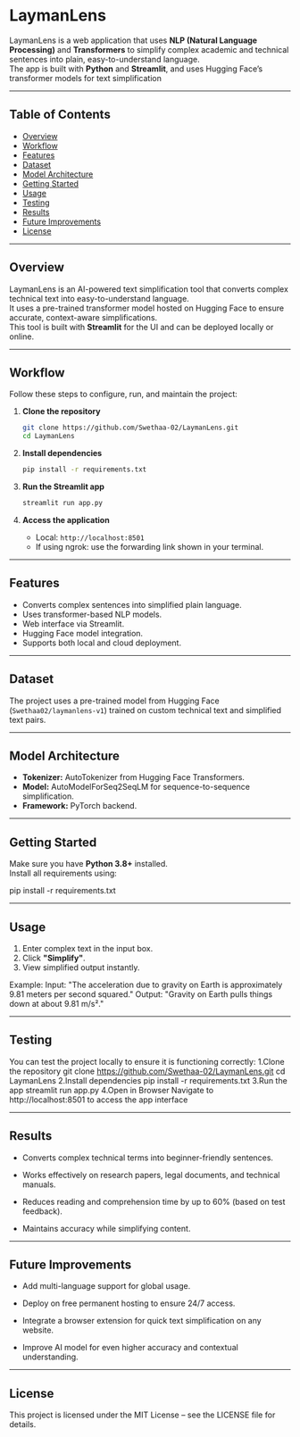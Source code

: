 # LaymanLens

LaymanLens is a web application that uses **NLP (Natural Language Processing)** and **Transformers** to simplify complex academic and technical sentences into plain, easy-to-understand language.  
The app is built with **Python** and **Streamlit**, and uses Hugging Face’s transformer models for text simplification 

---

## Table of Contents
- [Overview](#overview)
- [Workflow](#workflow)
- [Features](#features)
- [Dataset](#dataset)
- [Model Architecture](#model-architecture)
- [Getting Started](#getting-started)
- [Usage](#usage)
- [Testing](#testing)
- [Results](#results)
- [Future Improvements](#future-improvements)
- [License](#license)

---

## Overview
LaymanLens is an AI-powered text simplification tool that converts complex technical text into easy-to-understand language.  
It uses a pre-trained transformer model hosted on Hugging Face to ensure accurate, context-aware simplifications.  
This tool is built with **Streamlit** for the UI and can be deployed locally or online.

---

## Workflow
Follow these steps to configure, run, and maintain the project:

1. **Clone the repository**
    ```bash
    git clone https://github.com/Swethaa-02/LaymanLens.git
    cd LaymanLens
    ```

2. **Install dependencies**
    ```bash
    pip install -r requirements.txt
    ```

3. **Run the Streamlit app**
    ```bash
    streamlit run app.py
    ```

4. **Access the application**
    - Local: `http://localhost:8501`
    - If using ngrok: use the forwarding link shown in your terminal.

---

## Features
- Converts complex sentences into simplified plain language.
- Uses transformer-based NLP models.
- Web interface via Streamlit.
- Hugging Face model integration.
- Supports both local and cloud deployment.

---

## Dataset
The project uses a pre-trained model from Hugging Face (`Swethaa02/laymanlens-v1`) trained on custom technical text and simplified text pairs.

---

## Model Architecture
- **Tokenizer:** AutoTokenizer from Hugging Face Transformers.
- **Model:** AutoModelForSeq2SeqLM for sequence-to-sequence simplification.
- **Framework:** PyTorch backend.

---

## Getting Started
Make sure you have **Python 3.8+** installed.  
Install all requirements using:

pip install -r requirements.txt

---

## Usage
1. Enter complex text in the input box.  
2. Click **"Simplify"**.  
3. View simplified output instantly.

Example:
Input: "The acceleration due to gravity on Earth is approximately 9.81 meters per second squared."
Output: "Gravity on Earth pulls things down at about 9.81 m/s²."

---

## Testing
You can test the project locally to ensure it is functioning correctly:
1.Clone the repository
git clone https://github.com/Swethaa-02/LaymanLens.git
cd LaymanLens
2.Install dependencies
pip install -r requirements.txt
3.Run the app
streamlit run app.py
4.Open in Browser
Navigate to http://localhost:8501 to access the app interface

---

## Results
- Converts complex technical terms into beginner-friendly sentences.

- Works effectively on research papers, legal documents, and technical manuals.

- Reduces reading and comprehension time by up to 60% (based on test feedback).

- Maintains accuracy while simplifying content.

---

## Future Improvements
- Add multi-language support for global usage.

- Deploy on free permanent hosting to ensure 24/7 access.

- Integrate a browser extension for quick text simplification on any website.

- Improve AI model for even higher accuracy and contextual understanding.

---

## License
This project is licensed under the MIT License – see the LICENSE file for details.



